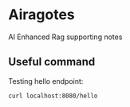 # Airagotes
AI Enhanced Rag supporting notes


## Useful command 

Testing hello endpoint: 

```bash
curl localhost:8080/hello
```
